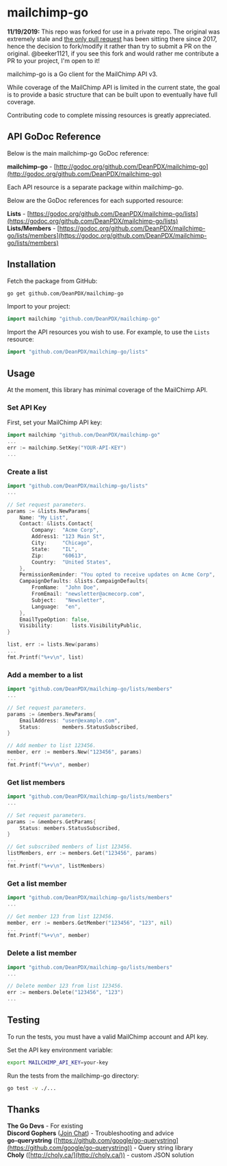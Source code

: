 # mailchimp-go

**11/19/2019:** This repo was forked for use in a private repo. The original was extremely stale and [the only pull request](https://github.com/beeker1121/mailchimp-go/pull/1) has been sitting there since 2017, hence the decision to fork/modify it rather than try to submit a PR on the original. @beeker1121, if you see this fork and would rather me contribute a PR to your project, I'm open to it!

mailchimp-go is a Go client for the MailChimp API v3.

While coverage of the MailChimp API is limited in the current state, the goal is to provide a basic structure that can be built upon to eventually have full coverage.

Contributing code to complete missing resources is greatly appreciated.

## API GoDoc Reference

Below is the main mailchimp-go GoDoc reference:

**mailchimp-go** - [http://godoc.org/github.com/DeanPDX/mailchimp-go](http://godoc.org/github.com/DeanPDX/mailchimp-go)

Each API resource is a separate package within mailchimp-go.

Below are the GoDoc references for each supported resource:

**Lists** - [https://godoc.org/github.com/DeanPDX/mailchimp-go/lists](https://godoc.org/github.com/DeanPDX/mailchimp-go/lists)  
**Lists/Members** - [https://godoc.org/github.com/DeanPDX/mailchimp-go/lists/members](https://godoc.org/github.com/DeanPDX/mailchimp-go/lists/members)

## Installation

Fetch the package from GitHub:

```sh
go get github.com/DeanPDX/mailchimp-go
```

Import to your project:

```go
import mailchimp "github.com/DeanPDX/mailchimp-go"
```

Import the API resources you wish to use. For example, to use the `Lists` resource:

```go
import "github.com/DeanPDX/mailchimp-go/lists"
```

## Usage

At the moment, this library has minimal coverage of the MailChimp API.

### Set API Key

First, set your MailChimp API key:

```go
import mailchimp "github.com/DeanPDX/mailchimp-go"
...
err := mailchimp.SetKey("YOUR-API-KEY")
...
```

### Create a list

```go
import "github.com/DeanPDX/mailchimp-go/lists"
...

// Set request parameters.
params := &lists.NewParams{
	Name: "My List",
	Contact: &lists.Contact{
		Company:  "Acme Corp",
		Address1: "123 Main St",
		City:     "Chicago",
		State:    "IL",
		Zip:      "60613",
		Country:  "United States",
	},
	PermissionReminder: "You opted to receive updates on Acme Corp",
	CampaignDefaults: &lists.CampaignDefaults{
		FromName:  "John Doe",
		FromEmail: "newsletter@acmecorp.com",
		Subject:   "Newsletter",
		Language:  "en",
	},
	EmailTypeOption: false,
	Visibility:      lists.VisibilityPublic,
}

list, err := lists.New(params)
...
fmt.Printf("%+v\n", list)
```

### Add a member to a list

```go
import "github.com/DeanPDX/mailchimp-go/lists/members"
...

// Set request parameters.
params := &members.NewParams{
	EmailAddress: "user@example.com",
	Status:       members.StatusSubscribed,
}

// Add member to list 123456.
member, err := members.New("123456", params)
...
fmt.Printf("%+v\n", member)
```

### Get list members

```go
import "github.com/DeanPDX/mailchimp-go/lists/members"
...

// Set request parameters.
params := &members.GetParams{
	Status: members.StatusSubscribed,
}

// Get subscribed members of list 123456.
listMembers, err := members.Get("123456", params)
...
fmt.Printf("%+v\n", listMembers)
```

### Get a list member

```go
import "github.com/DeanPDX/mailchimp-go/lists/members"
...

// Get member 123 from list 123456.
member, err := members.GetMember("123456", "123", nil)
...
fmt.Printf("%+v\n", member)
```

### Delete a list member

```go
import "github.com/DeanPDX/mailchimp-go/lists/members"
...

// Delete member 123 from list 123456.
err := members.Delete("123456", "123")
...
```

## Testing

To run the tests, you must have a valid MailChimp account and API key.

Set the API key environment variable:

```sh
export MAILCHIMP_API_KEY=your-key
```

Run the tests from the mailchimp-go directory:

```sh
go test -v ./...
```

## Thanks

**The Go Devs** - For existing  
**Discord Gophers** ([Join Chat](https://discordapp.com/channels/118456055842734083/118456055842734083)) - Troubleshooting and advice  
**go-querystring** ([https://github.com/google/go-querystring](https://github.com/google/go-querystring)) - Query string library  
**Choly** ([http://choly.ca/](http://choly.ca/)) - custom JSON solution